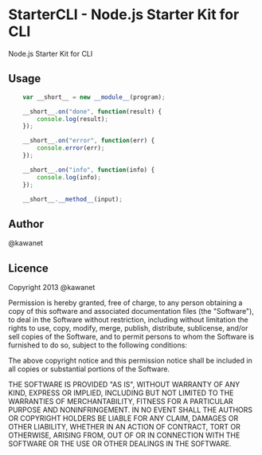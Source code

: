 # StarterCLI - Node.js Starter Kit for CLI

Node.js Starter Kit for CLI

## Usage

```javascript
    var __short__ = new __module__(program);

    __short__.on("done", function(result) {
        console.log(result);
    });

    __short__.on("error", function(err) {
        console.error(err);
    });

    __short__.on("info", function(info) {
        console.log(info);
    });

    __short__.__method__(input);
```

## Author

@kawanet

## Licence

Copyright 2013 @kawanet

Permission is hereby granted, free of charge, to any person obtaining
a copy of this software and associated documentation files (the
"Software"), to deal in the Software without restriction, including
without limitation the rights to use, copy, modify, merge, publish,
distribute, sublicense, and/or sell copies of the Software, and to
permit persons to whom the Software is furnished to do so, subject to
the following conditions:

The above copyright notice and this permission notice shall be
included in all copies or substantial portions of the Software.

THE SOFTWARE IS PROVIDED "AS IS", WITHOUT WARRANTY OF ANY KIND,
EXPRESS OR IMPLIED, INCLUDING BUT NOT LIMITED TO THE WARRANTIES OF
MERCHANTABILITY, FITNESS FOR A PARTICULAR PURPOSE AND
NONINFRINGEMENT. IN NO EVENT SHALL THE AUTHORS OR COPYRIGHT HOLDERS BE
LIABLE FOR ANY CLAIM, DAMAGES OR OTHER LIABILITY, WHETHER IN AN ACTION
OF CONTRACT, TORT OR OTHERWISE, ARISING FROM, OUT OF OR IN CONNECTION
WITH THE SOFTWARE OR THE USE OR OTHER DEALINGS IN THE SOFTWARE.

